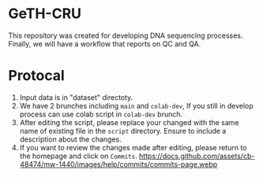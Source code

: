 # GeTH-CRU

  This repository was created for developing DNA sequencing processes. Finally, we will have a workflow that reports on QC and QA.

# Protocal

  1) Input data is in "dataset" directoty.
  2) We have 2 brunches including `main` and `colab-dev`, If you still in develop process can use colab script in `colab-dev` brunch.
  3) After editing the script, please replace your changed with the same name of existing file in the `script` directory.
     Ensure to include a description about the changes.  
  4) If you want to review the changes made after editing, please return to the homepage and click on `Commits`.
     <https://docs.github.com/assets/cb-48474/mw-1440/images/help/commits/commits-page.webp>
